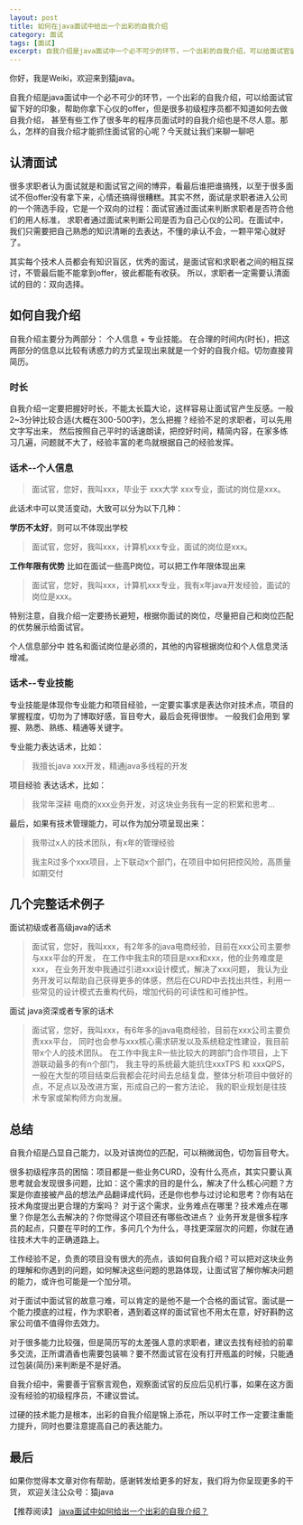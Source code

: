 ```yaml
---
layout: post
title: 如何在java面试中给出一个出彩的自我介绍
category: 面试
tags: [面试]
excerpt: 自我介绍是java面试中一个必不可少的环节，一个出彩的自我介绍，可以给面试官留下好的印象，帮助你拿下心仪的offer，那么我们该怎么去做自我介绍呢？
---
```

你好，我是Weiki，欢迎来到猿java。

自我介绍是java面试中一个必不可少的环节，一个出彩的自我介绍，可以给面试官留下好的印象，帮助你拿下心仪的offer，但是很多初级程序员都不知道如何去做自我介绍，
甚至有些工作了很多年的程序员面试时的自我介绍也是不尽人意。那么，怎样的自我介绍才能抓住面试官的心呢？今天就让我们来聊一聊吧

## 认清面试

很多求职者认为面试就是和面试官之间的博弈，看最后谁把谁搞残，以至于很多面试不但offer没有拿下来，心情还搞得很糟糕。其实不然，面试是求职者进入公司的一个筛选手段，它是一个双向的过程：面试官通过面试来判断求职者是否符合他们的用人标准，
求职者通过面试来判断公司是否为自己心仪的公司。在面试中，我们只需要把自己熟悉的知识清晰的去表达，不懂的承认不会，一颗平常心就好了。

其实每个技术人员都会有知识盲区，优秀的面试，是面试官和求职者之间的相互探讨，不管最后能不能拿到offer，彼此都能有收获。 所以，求职者一定需要认清面试的目的：双向选择。


## 如何自我介绍

自我介绍主要分为两部分： 个人信息 + 专业技能。 在合理的时间内(时长)，把这两部分的信息以比较有诱惑力的方式呈现出来就是一个好的自我介绍。切勿直接背简历。

### 时长
自我介绍一定要把握好时长，不能太长篇大论，这样容易让面试官产生反感。一般2~3分钟比较合适(大概在300-500字)，怎么把握？经验不足的求职者，可以先用文字写出来，
然后按照自己平时的话速朗读，把控好时间，精简内容，在家多练习几遍，问题就不大了，经验丰富的老鸟就根据自己的经验发挥。

### 话术--个人信息

> 面试官，您好，我叫xxx，毕业于 xxx大学 xxx专业，面试的岗位是xxx。

此话术中可以灵活变动，大致可以分为以下几种：

**学历不太好**，则可以不体现出学校

> 面试官，您好，我叫xxx，计算机xxx专业，面试的岗位是xxx。

**工作年限有优势**  比如在面试一些高P岗位，可以把工作年限体现出来

> 面试官，您好，我叫xxx，计算机xxx专业，我有x年java开发经验，面试的岗位是xxx。

特别注意，自我介绍一定要扬长避短，根据你面试的岗位，尽量把自己和岗位匹配的优势展示给面试官。

个人信息部分中 姓名和面试岗位是必须的，其他的内容根据岗位和个人信息灵活增减。

### 话术--专业技能

专业技能是体现你专业能力和项目经验，一定要实事求是表达你对技术点，项目的掌握程度，切勿为了博取好感，盲目夸大，最后会死得很惨。 一般我们会用到 掌握、熟悉、熟练、精通等关键字。

专业能力表达话术，比如：

> 我擅长java xxx开发，精通java多线程的开发

项目经验 表达话术，比如：
> 我常年深耕 电商的xxx业务开发，对这块业务我有一定的积累和思考...

最后，如果有技术管理能力，可以作为加分项呈现出来：

> 我带过x人的技术团队，有x年的管理经验
>
> 我主R过多个xxx项目，上下联动x个部门，在项目中如何把控风险，高质量如期交付


## 几个完整话术例子

面试初级或者高级java的话术

> 面试官，您好，我叫xxx，有2年多的java电商经验，目前在xxx公司主要参与xxx平台的开发，
> 在工作中我主R的项目是xxx和xxx，他的业务难度是xxx，
> 在业务开发中我通过引进xxx设计模式，解决了xxx问题，
> 我认为业务开发可以帮助自己获得更多的体感，然后在CURD中去找出共性，利用一些常见的设计模式去重构代码，增加代码的可读性和可维护性。


面试 java资深或者专家的话术

> 面试官，您好，我叫xxx，有6年多的java电商经验，目前在xxx公司主要负责xxx平台，
> 同时也会参与xxx核心需求研发以及系统稳定性建设，我目前带x个人的技术团队。
> 在工作中我主R一些比较大的跨部门合作项目，上下游联动最多的有n个部门，
> 我主导的系统最大能抗住xxxTPS 和 xxxQPS，一般在大型的项目结束后我都会花时间去总结复盘，整体分析项目中做好的点，不足点以及改进方案，形成自己的一套方法论，
> 我的职业规划是往技术专家或架构师方向发展。


## 总结

自我介绍是凸显自己能力，以及对该岗位的匹配，可以稍微润色，切勿盲目夸大。

很多初级程序员的困恼：项目都是一些业务CURD，没有什么亮点，其实只要认真思考就会发现很多问题，比如：这个需求的目的是什么，解决了什么核心问题？方案是你直接被产品的想法产品翻译成代码，还是你也参与过讨论和思考？你有站在技术角度提出更合理的方案吗？
对于这个需求，业务难点在哪里？技术难点在哪里？你是怎么去解决的？你觉得这个项目还有哪些改进点？ 业务开发是很多程序员的起点，只要在平时的工作，多问几个为什么，寻找更深层次的问题，你就在通往技术大牛的正确道路上。

工作经验不足，负责的项目没有很大的亮点，该如何自我介绍？可以把对这块业务的理解和你遇到的问题，如何解决这些问题的思路体现，让面试官了解你解决问题的能力，或许也可能是一个加分项。

对于面试中面试官的故意刁难，可以肯定的是他不是一个合格的面试官。面试是一个能力摸底的过程，作为求职者，遇到着这样的面试官也不用太在意，好好斟酌这家公司值不值得你去效力。

对于很多能力比较强，但是简历写的太差强人意的求职者，建议去找有经验的前辈多交流，正所谓酒香也需要包装嘛？要不然面试官在没有打开瓶盖的时候，只能通过包装(简历)来判断是不是好酒。

自我介绍中，需要善于官察言观色，观察面试官的反应后见机行事，如果在这方面没有经验的初级程序员，不建议尝试。

过硬的技术能力是根本，出彩的自我介绍是锦上添花，所以平时工作一定要注重能力提升，同时也要注意提高自己的表达能力。

## 最后
如果你觉得本文章对你有帮助，感谢转发给更多的好友，我们将为你呈现更多的干货， 欢迎关注公众号：猿java


【推荐阅读】 [java面试中如何给出一个出彩的自我介绍？](https://mp.weixin.qq.com/s?__biz=MzIwNDAyOTI2Nw==&mid=2247484015&idx=1&sn=842c48a427fac81e26413b9c44bc2e99&chksm=96c72e53a1b0a7456bb219ba5e566bad68572066a231c260f967262a84baa06bf1eeb918bbc6&token=1943600699&lang=zh_CN#rd)
